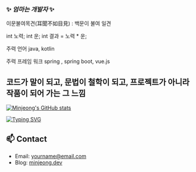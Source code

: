 ### ✨ _엄마는 개발자_ ✨
이문불여목견(耳聞不如目見) : 백문이 불여 일견

int 노력;
int 운;
int 결과 = 노력 * 운;

주력 언어 
java, kotlin 

주력 프레임 워크 
spring , spring boot, vue.js



## 코드가 말이 되고, 문법이 철학이 되고, 프로젝트가 아니라 작품이 되어 가는 그 느낌 ##
[![Minjeong's GitHub stats](https://github-readme-stats.vercel.app/api?username=paypulse&show_icons=true&theme=tokyonight)](https://github.com/anuraghazra/github-readme-stats)

[![Typing SVG](https://readme-typing-svg.herokuapp.com/?lines=Welcome+to+my+space!;I+love+Kotlin,+Spring+and+Notion!&center=true&width=500)](https://git.io/typing-svg)



## 📫 Contact
- Email: yourname@email.com
- Blog: [minjeong.dev](https://minjeong.dev)

<!--
**paypulse/paypulse** is a ✨ _special_ ✨ repository because its `README.md` (this file) appears on your GitHub profile.

Here are some ideas to get you started:

- 🔭 I’m currently working on ...
- 🌱 I’m currently learning ...
- 👯 I’m looking to collaborate on ...
- 🤔 I’m looking for help with ...
- 💬 Ask me about ...
- 📫 How to reach me: ...
- 😄 Pronouns: ...
- ⚡ Fun fact: ...
-->
